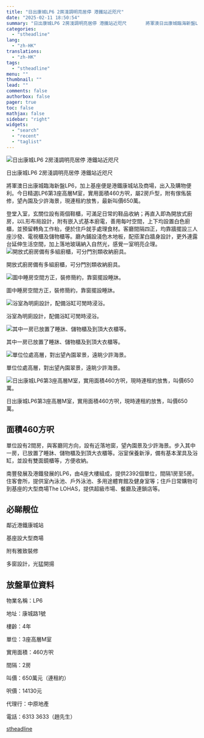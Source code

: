 ```yaml
---
title: "日出康城LP6 2房淺調明亮居停 港鐵站近咫尺"
date: "2025-02-11 18:50:54"
summary: "日出康城LP6 2房淺調明亮居停 港鐵站近咫尺       將軍澳日出康城臨海新盤LP6，加..."
categories:
  - "stheadline"
lang:
  - "zh-HK"
translations:
  - "zh-HK"
tags:
  - "stheadline"
menu: ""
thumbnail: ""
lead: ""
comments: false
authorbox: false
pager: true
toc: false
mathjax: false
sidebar: "right"
widgets:
  - "search"
  - "recent"
  - "taglist"
---
```


![日出康城LP6 2房淺調明亮居停 港鐵站近咫尺](https://image.stheadline.com/f/680p0/0x0/100/none/b63e36a80e22f06a1a4f182c0ff14722/stheadline/inewsmedia/20250211/_2025021118443498198.jpg)

日出康城LP6 2房淺調明亮居停 港鐵站近咫尺




將軍澳日出康城臨海新盤LP6，加上基座便是港鐵康城站及商場，出入及購物便利。今日精選LP6第3座高層M室，實用面積460方呎，屬2房戶型，附有傢俬裝修，望內園及少許海景，現連租約放售，最新叫價650萬。

登堂入室，玄關位設有兩個鞋櫃，可滿足日常的鞋品收納；再直入即為開放式廚房，以L形布局設計，附有嵌入式基本廚電，善用每吋空間，上下均設置白色廚櫃，並預留轉角工作枱，便於住戶就手處理食材。客廳間隔四正，均靠牆擺設三人座沙發、電視櫃及儲物櫃等。廳內鋪設淺色木地板，配搭潔白牆身設計，更外連露台延伸生活空間，加上落地玻璃納入自然光，感覺一室明亮企理。
 ![開放式廚房備有多組廚櫃，可分門別類收納廚具。](https://image.hkhl.hk/f/1024p0/0x0/100/none/5b7b9a3011520a76b0a3c79f07584274/2025-02/WhatsApp_Image_2025-02-11_at_6_37_20_PM.jpeg)


開放式廚房備有多組廚櫃，可分門別類收納廚具。



 ![圖中睡房空間方正，裝修簡約，靠窗擺設睡牀。](https://image.hkhl.hk/f/1024p0/0x0/100/none/12c30fa2c8b2a0bf3bc29daf0c241bc0/2025-02/WhatsApp_Image_2025-02-11_at_6_37_19_PM_3_.jpeg)


圖中睡房空間方正，裝修簡約，靠窗擺設睡牀。



 ![浴室為明廁設計，配備浴缸可閒時浸浴。](https://image.hkhl.hk/f/1024p0/0x0/100/none/f8e5cec0eda67b3b97ff9b094c403b2b/2025-02/WhatsApp_Image_2025-02-11_at_6_37_19_PM_2_.jpeg)


浴室為明廁設計，配備浴缸可閒時浸浴。



 ![其中一房已放置了睡牀、儲物櫃及到頂大衣櫃等。](https://image.hkhl.hk/f/1024p0/0x0/100/none/6a0dde58c17929dff4a26ecea174f7da/2025-02/WhatsApp_Image_2025-02-11_at_6_37_19_PM_1_.jpeg)


其中一房已放置了睡牀、儲物櫃及到頂大衣櫃等。



 ![單位位處高層，對出望內園翠景，遠眺少許海景。](https://image.hkhl.hk/f/1024p0/0x0/100/none/f8148bb15681a9984792b7820a178b17/2025-02/WhatsApp_Image_2025-02-11_at_6_37_19_PM.jpeg)


單位位處高層，對出望內園翠景，遠眺少許海景。



 ![日出康城LP6第3座高層M室，實用面積460方呎，現時連租約放售，叫價650萬。](https://image.hkhl.hk/f/1024p0/0x0/100/none/5cae8b2d3cfcecaa174b4cefb1bdd5ff/2025-02/WhatsApp_Image_2025-02-11_at_6_37_18_PM.jpeg)


日出康城LP6第3座高層M室，實用面積460方呎，現時連租約放售，叫價650萬。




面積460方呎
-------

單位設有2間房，與客廳同方向，設有近落地窗，望內園景及少許海景。步入其中一房，已放置了睡牀、儲物櫃及到頂大衣櫃等。浴室保養新淨，備有基本潔具及浴缸，並設有雙面鏡櫃等，方便收納。

南豐發展及港鐵發展的LP6，由4座大樓組成，提供2392個單位，間隔1房至5房。住客會所，提供室內泳池、戶外泳池、多用途體育館及健身室等；住戶日常購物可到基座的大型商場The LOHAS，提供超級市場、餐廳及連鎖店等。

必睇靚位
----

鄰近港鐵康城站

基座設大型商場

附有雅致裝修

多窗設計，光猛開揚

放盤單位資料
------

物業名稱：LP6

地址：康城路1號

樓齡：4年

單位：3座高層M室

實用面積：460方呎

間隔：2房

叫價：650萬元（連租約）

呎價：14130元

代理行：中原地產

電話：6313 3633（趙先生）

[stheadline](https://std.stheadline.com/realtime/article/2052180/即時-地產-日出康城LP6-2房淺調明亮居停-港鐵站近咫尺)
